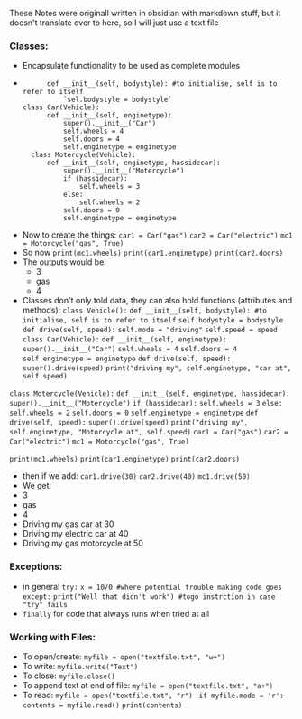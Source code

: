 These Notes were originall written in obsidian with markdown stuff, but it doesn't translate over to here, so I will just use a text file

### Classes:
- Encapsulate functionality to be used as complete modules
- ``` class Vehicle():
		def __init__(self, bodystyle): #to initialise, self is to refer to itself
			`sel.bodystyle = bodystyle`
  class Car(Vehicle):
		def __init__(self, enginetype):
			super().__init__("Car")
			self.wheels = 4
			self.doors = 4
			self.enginetype = enginetype
	class Motercycle(Vehicle):
		def __init__(self, enginetype, hassidecar):
			super().__init__("Motercycle")
			if (hassidecar):
				self.wheels = 3
			else:
				self.wheels = 2
			self.doors = 0
			self.enginetype = enginetype
  ```
- Now to create the things:
`car1 = Car("gas")`
`car2 = Car("electric")`
`mc1 = Motorcycle("gas", True)`
- So now
`print(mc1.wheels)`
`print(car1.enginetype)`
`print(car2.doors)`
- The outputs would be:
	- 3
	- gas
	- 4
- Classes don't only told data, they can also hold functions (attributes and methods):
`class Vehicle():`
	`def __init__(self, bodystyle): #to initialise, self is to refer to itself`
		`self.bodystyle = bodystyle`
	`def drive(self, speed):`
		`self.mode = "driving"`
		`self.speed = speed`
  `class Car(Vehicle):`
	`def __init__(self, enginetype):`
		`super().__init__("Car")`
		`self.wheels = 4`
		`self.doors = 4`
		`self.enginetype = enginetype`
	`def drive(self, speed):`
		`super().drive(speed)`
		`print("driving my", self.enginetype, "car at", self.speed)`
		
`class Motercycle(Vehicle):`
	`def __init__(self, enginetype, hassidecar):`
		`super().__init__("Motercycle")`
		`if (hassidecar):`
			`self.wheels = 3`
		`else:`
			`self.wheels = 2`
		`self.doors = 0`
		`self.enginetype = enginetype`
	`def drive(self, speed):`
		`super().drive(speed)`
		`print("driving my", self.enginetype, "Motorcycle at", self.speed)`
`car1 = Car("gas")`
`car2 = Car("electric")`
`mc1 = Motorcycle("gas", True)`

`print(mc1.wheels)`
`print(car1.enginetype)`
`print(car2.doors)`
- then if we add:
`car1.drive(30)`
`car2.drive(40)`
`mc1.drive(50)`
- We get:
- 3
- gas
- 4
- Driving my gas car at 30
- Driving my electric car at 40
- Driving my gas motorcycle at 50

### Exceptions:
- in general
	`try:`
		`x = 10/0 #where potential trouble making code goes`
	`except:`
		`print("Well that didn't work") #togo instrction in case "try" fails`
- `finally` for code that always runs when tried at all
### Working with Files:
- To open/create: `myfile = open("textfile.txt", "w+")`
- To write: `myfile.write("Text")`
- To close: `myfile.close()`
- To append text at end of file: `myfile = open("textfile.txt", "a+")`
- To read: `myfile = open("textfile.txt", "r")`
		` if myfile.mode = 'r':`
			`contents = myfile.read()`
			`print(contents)`
